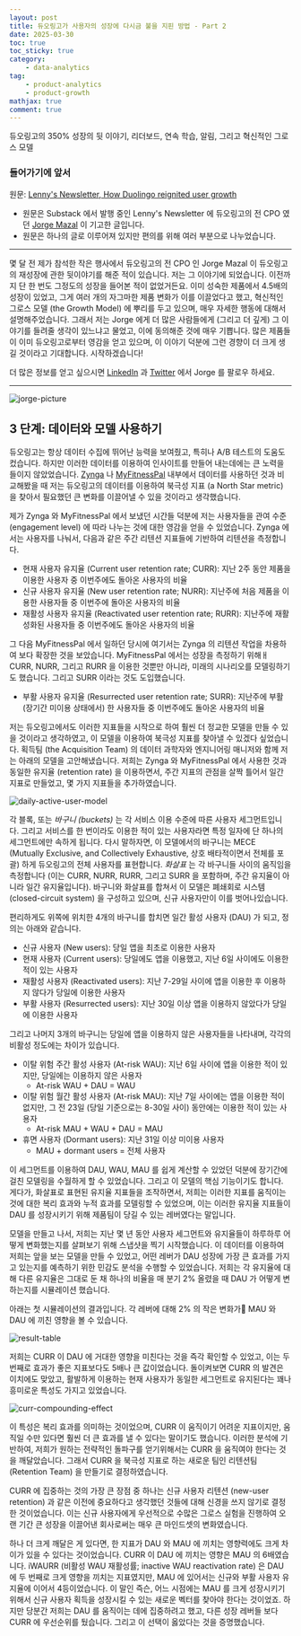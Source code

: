 ```yaml
---
layout: post
title: 듀오링고가 사용자의 성장에 다시금 불을 지핀 방법 - Part 2
date: 2025-03-30
toc: true
toc_sticky: true
category: 
    - data-analytics
tag:
    - product-analytics
    - product-growth
mathjax: true
comment: true
---
```


듀오링고의 350% 성장의 뒷 이야기, 리더보드, 연속 학습, 알림, 그리고 혁신적인 그로스 모델
### 들어가기에 앞서

원문: [Lenny's Newsletter, How Duolingo reignited user growth](https://www.lennysnewsletter.com/p/how-duolingo-reignited-user-growth)

- 원문은 Substack 에서 발행 중인 Lenny's Newsletter 에 듀오링고의 전 CPO 였던 [Jorge Mazal](https://www.linkedin.com/in/jorgemazal/) 이 기고한 글입니다.
- 원문은 하나의 글로 이루어져 있지만 편의를 위해 여러 부분으로 나누었습니다.

---
몇 달 전 제가 참석한 작은 행사에서 듀오링고의 전 CPO 인 Jorge Mazal 이 듀오링고의 재성장에 관한 뒷이야기를 해준 적이 있습니다. 저는 그 이야기에 되었습니다. 이전까지 단 한 번도 그정도의 성장을 들어본 적이 없었거든요. 이미 성숙한 제품에서 4.5배의 성장이 있었고, 그게 여러 개의 자그마한 제품 변화가 이를 이끌었다고 했고, 혁신적인 그로스 모델 (the Growth Model) 에 뿌리를 두고 있으며, 매우 자세한 행동에 대해서 설명해주었습니다. 그래서 저는 Jorge 에게 더 많은 사람들에게 (그리고 더 깊게) 그 이야기를 들려줄 생각이 있느냐고 물었고, 이에 동의해준 것에 매우 기쁩니다. 많은 제품들이 이미 듀오링고로부터 영감을 얻고 있으며, 이 이야기 덕분에 그런 경향이 더 크게 생길 것이라고 기대합니다. 시작하겠습니다!

더 많은 정보를 얻고 싶으시면 [LinkedIn](https://www.linkedin.com/in/jorgemazal/) 과 [Twitter](https://x.com/jorgemazal) 에서 Jorge 를 팔로우 하세요.

---

![jorge-picture](https://substackcdn.com/image/fetch/w_1272,c_limit,f_webp,q_auto:good,fl_progressive:steep/https%3A%2F%2Fsubstack-post-media.s3.amazonaws.com%2Fpublic%2Fimages%2F01d58ab8-30d0-4dab-bf99-772047443e44_8000x4000.png)

## 3 단계: 데이터와 모델 사용하기

듀오링고는 항상 데이터 수집에 뛰어난 능력을 보여줬고, 특히나 A/B 테스트의 도움도 컸습니다. 하지만 이러한 데이터를 이용하여 인사이트를 만들어 내는데에는 큰 노력을 들이지 않았었습니다. [Zynga](https://www.zynga.com/) 나 [MyFitnessPal](https://www.myfitnesspal.com/) 내부에서 데이터를 사용하던 것과 비교해봤을 때 저는 듀오링고의 데이터를 이용하여 북극성 지표 (a North Star metric) 을 찾아서 필요했던 큰 변화를 이끌어낼 수 있을 것이라고 생각했습니다.

제가 Zynga 와 MyFitnessPal 에서 보냈던 시간들 덕분에 저는 사용자들을 관여 수준 (engagement level) 에 따라 나누는 것에 대한 영감을 얻을 수 있었습니다. Zynga 에서는 사용자를 나눠서, 다음과 같은 주간 리텐션 지표들에 기반하여 리텐션을 측정합니다.

- 현재 사용자 유지율 (Current user retention rate; CURR): 지난 2주 동안 제품을 이용한 사용자 중 이번주에도 돌아온 사용자의 비율
- 신규 사용자 유지율 (New user retention rate; NURR): 지난주에 처음 제품을 이용한 사용자들 중 이번주에 돌아온 사용자의 비율
- 재활성 사용자 유지율 (Reactivated user retention rate; RURR): 지난주에 재활성화된 사용자들 중 이번주에도 돌아온 사용자의 비율

그 다음 MyFitnessPal 에서 일하던 당시에 여기서는 Zynga 의 리텐션 작업을 차용하여 보다 확장한 것을 보았습니다. MyFitnessPal 에서는 성장을 측정하기 위해ㅐ CURR, NURR, 그리고 RURR 을 이용한 것뿐만 아니라, 미래의 시나리오를 모델링하기도 했습니다. 그리고 SURR 이라는 것도 도입했습니다.

- 부활 사용자 유지율 (Resurrected user retention rate; SURR): 지난주에 부활 (장기간 미이용 상태에서) 한 사용자들 중 이번주에도 돌아온 사용자의 비율

저는 듀오링고에서도 이러한 지표들을 시작으로 하여 훨씬 더 정교한 모델을 만들 수 있을 것이라고 생각하였고, 이 모델을 이용하여 북극성 지표를 찾아낼 수 있겠다 싶었습니다. 획득팀 (the Acquisition Team) 의 데이터 과학자와 엔지니어링 매니저와 함께 저는 아래의 모델을 고안해냈습니다. 저희는 Zynga 와 MyFitnessPal 에서 사용한 것과 동일한 유지율 (retention rate) 을 이용하면서, 주간 지표의 관점을 살짝 틀어서 일간 지표로 만들었고, 몇 가지 지표들을 추가하였습니다.

![daily-active-user-model](https://substackcdn.com/image/fetch/f_auto,q_auto:good,fl_progressive:steep/https%3A%2F%2Fsubstack-post-media.s3.amazonaws.com%2Fpublic%2Fimages%2Fc2785b10-a1e1-4f7c-b796-30fce95e2c7d_1600x902.png)

각 블록, 또는 *바구니 (buckets)* 는 각 서비스 이용 수준에 따른 사용자 세그먼트입니다. 그리고 서비스를 한 번이라도 이용한 적이 있는 사용자라면 특정 일자에 단 하나의 세그먼트에만 속하게 됩니다. 다시 말하자면, 이 모델에서의 바구니는 MECE (Mutually Exclusive, and Collectively Exhaustive, 상호 배타적이면서 전체를 포괄) 하게 듀오링고의 전체 사용자를 표현합니다. *화살표* 는 각 바구니들 사이의 움직임을 측정합니다 (이는 CURR, NURR, RURR, 그리고 SURR 을 포함하며, 주간 유지율이 아니라 일간 유지율입니다). 바구니와 화살표를 합쳐서 이 모델은 폐쇄회로 시스템 (closed-circuit system) 을 구성하고 있으며, 신규 사용자만이 이를 벗어나있습니다.

편리하게도 위쪽에 위치한 4개의 바구니를 합치면 일간 활성 사용자 (DAU) 가 되고, 정의는 아래와 같습니다.

- 신규 사용자 (New users): 당일 앱을 최초로 이용한 사용자
- 현재 사용자 (Current users): 당일에도 앱을 이용했고, 지난 6일 사이에도 이용한 적이 있는 사용자
- 재활성 사용자 (Reactivated users): 지난 7-29일 사이에 앱을 이용한 후 이용하지 않다가 당일에 이용한 사용자
- 부활 사용자 (Resurrected users): 지난 30일 이상 앱을 이용하지 않았다가 당일에 이용한 사용자

그리고 나머지 3개의 바구니는 당일에 앱을 이용하지 않은 사용자들을 나타내며, 각각의 비활성 정도에는 차이가 있습니다.

- 이탈 위험 주간 활성 사용자 (At-risk WAU): 지난 6일 사이에 앱을 이용한 적이 있지만, 당일에는 이용하지 않은 사용자
	- At-risk WAU + DAU = WAU
- 이탈 위험 월간 활성 사용자 (At-risk MAU): 지난 7일 사이에는 앱을 이용한 적이 없지만, 그 전 23일 (당일 기준으로는 8-30일 사이) 동안에는 이용한 적이 있는 사용자
	- At-risk MAU + WAU + DAU = MAU
- 휴면 사용자 (Dormant users): 지난 31일 이상 미이용 사용자
	- MAU + dormant users = 전체 사용자

이 세그먼트를 이용하여 DAU, WAU, MAU 를 쉽게 계산할 수 있었던 덕분에 장기간에 걸친 모델링을 수월하게 할 수 있었습니다. 그리고 이 모델의 핵심 기능이기도 합니다. 게다가, 화살표로 표현된 유지율 지표들을 조작하면서, 저희는 이러한 지표를 움직이는 것에 대한 복리 효과와 누적 효과를 모델링할 수 있었으며, 이는 이러한 유지율 지표들이 DAU 를 성장시키기 위해 제품팀이 당길 수 있는 레버였다는 말입니다.

모델을 만들고 나서, 저희는 지난 몇 년 동안 사용자 세그먼트와 유지율들이 하루하루 어떻게 변화했는지를 살펴보기 위해 스냅샷을 찍기 시작했습니다. 이 데이터를 이용하여 저희는 앞을 보는 모델을 만들 수 있었고, 어떤 레버가 DAU 성장에 가장 큰 효과를 가지고 있는지를 예측하기 위한 민감도 분석을 수행할 수 있었습니다. 저희는 각 유지율에 대해 다른 유지율은 그대로 둔 채 하나의 비율을 매 분기 2% 올렸을 때 DAU 가 어떻게 변하는지를 시뮬레이션 했습니다.

아래는 첫 시뮬레이션의 결과입니다. 각 레버에 대해 2% 의 작은 변화가 MAU 와 DAU 에 끼친 영향을 볼 수 있습니다.

![result-table](https://substackcdn.com/image/fetch/f_auto,q_auto:good,fl_progressive:steep/https%3A%2F%2Fsubstack-post-media.s3.amazonaws.com%2Fpublic%2Fimages%2Fcc3963cd-00fd-4020-83fa-4567be6b3223_1600x775.png)

저희는 CURR 이 DAU 에 거대한 영향을 미친다는 것을 즉각 확인할 수 있었고, 이는 두 번째로 효과가 좋은 지표보다도 5배나 큰 값이었습니다. 돌이켜보면 CURR 의 발견은 이치에도 맞았고, 활발하게 이용하는 현재 사용자가 동일한 세그먼트로 유지된다는 꽤나 흥미로운 특성도 가지고 있었습니다.

![curr-compounding-effect](https://substackcdn.com/image/fetch/f_auto,q_auto:good,fl_progressive:steep/https%3A%2F%2Fsubstack-post-media.s3.amazonaws.com%2Fpublic%2Fimages%2F45204e46-e5f0-44ed-a801-b5a56c34954b_1600x678.png)

이 특성은 복리 효과를 의미하는 것이었으며, CURR 이 움직이기 어려운 지표이지만, 움직일 수만 있다면 훨씬 더 큰 효과를 낼 수 있다는 말이기도 했습니다. 이러한 분석에 기반하여, 저희가 원하는 전략적인 돌파구를 얻기위해서는 CURR 을 움직여야 한다는 것을 깨달았습니다. 그래서 CURR 을 북극성 지표로 하는 새로운 팀인 리텐션팀 (Retention Team) 을 만들기로 결정하였습니다.

CURR 에 집중하는 것의 가장 큰 장점 중 하나는 신규 사용자 리텐션 (new-user retention) 과 같은 이전에 중요하다고 생각했던 것들에 대해 신경을 쓰지 않기로 결정한 것이었습니다. 이는 신규 사용자에게 우선적으로 수많은 그로스 실험을 진행하여 오랜 기간 큰 성장을 이끌어낸 회사로써는 매우 큰 마인드셋의 변화였습니다.

하나 더 크게 깨달은 게 있다면, 한 지표가 DAU 와 MAU 에 끼치는 영향력에도 크게 차이가 있을 수 있다는 것이었습니다. CURR 이 DAU 에 끼치는 영향은 MAU 의 6배였습니다. iWAURR (비활성 WAU 재활성률; inactive WAU reactivation rate) 은 DAU 에 두 번째로 크게 영향을 끼치는 지표였지만, MAU 에 있어서는 신규와 부활 사용자 유지율에 이어서 4등이었습니다. 이 말인 즉슨, 어느 시점에는 MAU 를 크게 성장시키기 위해서 신규 사용자 획득을 성장시킬 수 있는 새로운 벡터를 찾아야 한다는 것이었죠. 하지만 당분간 저희는 DAU 를 움직이는 데에 집중하려고 했고, 다른 성장 레버들 보다 CURR 에 우선순위를 뒀습니다. 그리고 이 선택이 옳았다는 것을 증명했습니다.
